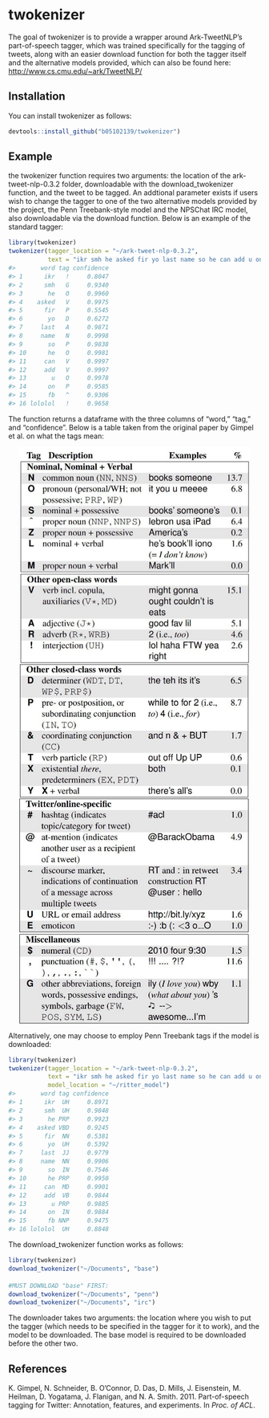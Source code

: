 
<!-- README.md is generated from README.Rmd. Please edit that file -->

# twokenizer

The goal of twokenizer is to provide a wrapper around Ark-TweetNLP’s
part-of-speech tagger, which was trained specifically for the tagging of
tweets, along with an easier download function for both the tagger
itself and the alternative models provided, which can also be found
here: <http://www.cs.cmu.edu/~ark/TweetNLP/>

## Installation

You can install twokenizer as follows:

``` r
devtools::install_github("b05102139/twokenizer")
```

## Example

the twokenizer function requires two arguments: the location of the
ark-tweet-nlp-0.3.2 folder, downloadable with the download\_twokenizer
function, and the tweet to be tagged. An addtional parameter exists if
users wish to change the tagger to one of the two alternative models
provided by the project, the Penn Treebank-style model and the NPSChat
IRC model, also downloadable via the download function. Below is an
example of the standard tagger:

``` r
library(twokenizer)
twokenizer(tagger_location = "~/ark-tweet-nlp-0.3.2",
           text = "ikr smh he asked fir yo last name so he can add u on fb lololol")
#>       word tag confidence
#> 1      ikr   !     0.8047
#> 2      smh   G     0.9340
#> 3       he   O     0.9960
#> 4    asked   V     0.9975
#> 5      fir   P     0.5545
#> 6       yo   D     0.6272
#> 7     last   A     0.9871
#> 8     name   N     0.9998
#> 9       so   P     0.9838
#> 10      he   O     0.9981
#> 11     can   V     0.9997
#> 12     add   V     0.9997
#> 13       u   O     0.9978
#> 14      on   P     0.9585
#> 15      fb   ^     0.9306
#> 16 lololol   !     0.9658
```

The function returns a dataframe with the three columns of “word,”
“tag,” and “confidence”. Below is a table taken from the original
paper by Gimpel et al. on what the tags
mean:

<img src="man/figures/tweebo_1.jpg" width="460px" style="display: block; margin: auto;" /><img src="man/figures/tweebo_2.jpg" width="460px" style="display: block; margin: auto;" /><img src="man/figures/tweebo_3.jpg" width="460px" style="display: block; margin: auto;" />

Alternatively, one may choose to employ Penn Treebank tags if the model
is downloaded:

``` r
library(twokenizer)
twokenizer(tagger_location = "~/ark-tweet-nlp-0.3.2",
           text = "ikr smh he asked fir yo last name so he can add u on fb lololol",
           model_location = "~/ritter_model")
#>       word tag confidence
#> 1      ikr  UH     0.8971
#> 2      smh  UH     0.9848
#> 3       he PRP     0.9923
#> 4    asked VBD     0.9245
#> 5      fir  NN     0.5381
#> 6       yo  UH     0.5392
#> 7     last  JJ     0.9779
#> 8     name  NN     0.9906
#> 9       so  IN     0.7546
#> 10      he PRP     0.9950
#> 11     can  MD     0.9901
#> 12     add  VB     0.9844
#> 13       u PRP     0.9885
#> 14      on  IN     0.9884
#> 15      fb NNP     0.9475
#> 16 lololol  UH     0.8848
```

The download\_twokenizer function works as follows:

``` r
library(twokenizer)
download_twokenizer("~/Documents", "base")

#MUST DOWNLOAD "base" FIRST:
download_twokenizer("~/Documents", "penn")
download_twokenizer("~/Documents", "irc")
```

The downloader takes two arguments: the location where you wish to put
the tagger (which needs to be specified in the tagger for it to work),
and the model to be downloaded. The base model is required to be
downloaded before the other two.

## References

K. Gimpel, N. Schneider, B. O’Connor, D. Das, D. Mills, J. Eisenstein,
M. Heilman, D. Yogatama, J. Flanigan, and N. A. Smith. 2011.
Part-of-speech tagging for Twitter: Annotation, features, and
experiments. In *Proc. of ACL*.
